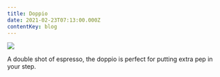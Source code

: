 ```yaml
---
title: Doppio
date: 2021-02-23T07:13:00.000Z
contentKey: blog
---
```



![](/img/doppio.jpg)

A double shot of espresso, the doppio is perfect for putting extra pep in your step.